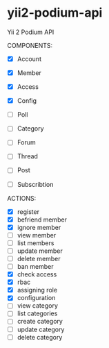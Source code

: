 # yii2-podium-api

Yii 2 Podium API

COMPONENTS:

- [x] Account
- [x] Member
- [x] Access
- [x] Config
- [ ] Poll
- [ ] Category
- [ ] Forum
- [ ] Thread
- [ ] Post
- [ ] Subscribtion


ACTIONS:

- [x] register
- [x] befriend member
- [x] ignore member
- [ ] view member
- [ ] list members
- [ ] update member
- [ ] delete member
- [ ] ban member
- [x] check access
- [x] rbac
- [x] assigning role
- [x] configuration
- [ ] view category
- [ ] list categories
- [ ] create category
- [ ] update category
- [ ] delete category
